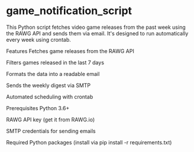 # game_notification_script

This Python script fetches video game releases from the past week using the RAWG API and sends them via email. It's designed to run automatically every week using crontab.

Features
Fetches game releases from the RAWG API

Filters games released in the last 7 days

Formats the data into a readable email

Sends the weekly digest via SMTP

Automated scheduling with crontab

Prerequisites
Python 3.6+

RAWG API key (get it from RAWG.io)

SMTP credentials for sending emails

Required Python packages (install via pip install -r requirements.txt)
